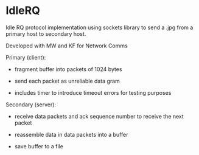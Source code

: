 # IdleRQ
Idle RQ protocol implementation using sockets library to send a .jpg from a primary host to secondary host.

Developed with MW and KF for Network Comms



Primary (client): 

- fragment buffer into packets of 1024 bytes

- send each packet as unreliable data gram

- includes timer to introduce timeout errors for testing purposes

Secondary (server):

- receive data packets and ack sequence number to receive the next packet

- reassemble data in data packets into a buffer

- save buffer to a file

